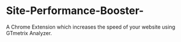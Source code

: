 # Site-Performance-Booster-
A Chrome Extension which increases the speed of your website using GTmetrix Analyzer.
